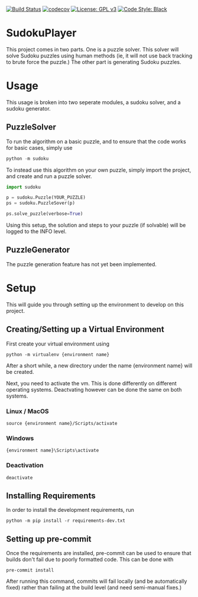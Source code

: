 [![Build Status](https://travis-ci.org/Ross-Alexandra/SudokuPlayer.svg?branch=master)](https://travis-ci.org/Ross-Alexandra/SudokuPlayer)
[![codecov](https://codecov.io/gh/Ross-Alexandra/SudokuPlayer/branch/master/graph/badge.svg)](https://codecov.io/gh/Ross-Alexandra/SudokuPlayer)
[![License: GPL v3](https://img.shields.io/badge/License-GPLv3-blue.svg)](https://www.gnu.org/licenses/gpl-3.0)
[![Code Style: Black](https://img.shields.io/badge/code%20style-black-000000.svg)](https://github.com/ambv/black)

# SudokuPlayer
This project comes in two parts. One is a puzzle solver. This solver
will solve Sudoku puzzles using human methods (ie, it will not
use back tracking to brute force the puzzle.) The other part is
generating Sudoku puzzles.

# Usage
This usage is broken into two seperate modules, a sudoku solver, and a sudoku generator.

## PuzzleSolver
To run the algorithm on a basic puzzle, and to ensure that the code works for basic cases, simply use
``` python
python -m sudoku
```

To instead use this algorithm on your own puzzle, simply import the project, and create and run a puzzle solver.
```python
import sudoku

p = sudoku.Puzzle(YOUR_PUZZLE)
ps = sudoku.PuzzleSover(p)

ps.solve_puzzle(verbose=True)
```
Using this setup, the solution and steps to your puzzle (if solvable) will be logged to the INFO level.

## PuzzleGenerator
The puzzle generation feature has not yet been implemented.

# Setup
This will guide you through setting up the environment to develop on
this project.

## Creating/Setting up a Virtual Environment
First create your virtual environment using
``` commandline
python -m virtualenv {environment name}
```
After a short while, a new directory under the name {environment
name} will be created.

Next, you need to activate the vm. This is done differently
on different operating systems. Deactvating however can be done the
same on both systems.

### Linux / MacOS
``` commandline
source {environment name}/Scripts/activate
```

### Windows
``` commandline
{environment name}\Scripts\activate
```

### Deactivation
``` commandline
deactivate
```

## Installing Requirements
In order to install the development requirements, run
``` commandline
python -m pip install -r requirements-dev.txt
```

## Setting up pre-commit
Once the requirements are installed, pre-commit
can be used to ensure that builds don't fail
due to poorly formatted code. This can be done
with
``` commandline
pre-commit install
```
After running this command, commits will fail locally
(and be automatically fixed) rather than failing
at the build level (and need semi-manual fixes.)
